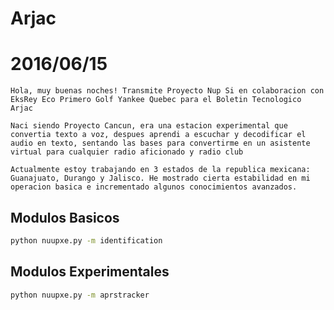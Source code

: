 # Arjac

# 2016/06/15

```
Hola, muy buenas noches! Transmite Proyecto Nup Si en colaboracion con EksRey Eco Primero Golf Yankee Quebec para el Boletin Tecnologico Arjac
```

```
Naci siendo Proyecto Cancun, era una estacion experimental que convertia texto a voz, despues aprendi a escuchar y decodificar el audio en texto, sentando las bases para convertirme en un asistente virtual para cualquier radio aficionado y radio club
```

```
Actualmente estoy trabajando en 3 estados de la republica mexicana: Guanajuato, Durango y Jalisco. He mostrado cierta estabilidad en mi operacion basica e incrementado algunos conocimientos avanzados.
```



## Modulos Basicos

```sh
python nuupxe.py -m identification
```

## Modulos Experimentales

```sh
python nuupxe.py -m aprstracker
```

